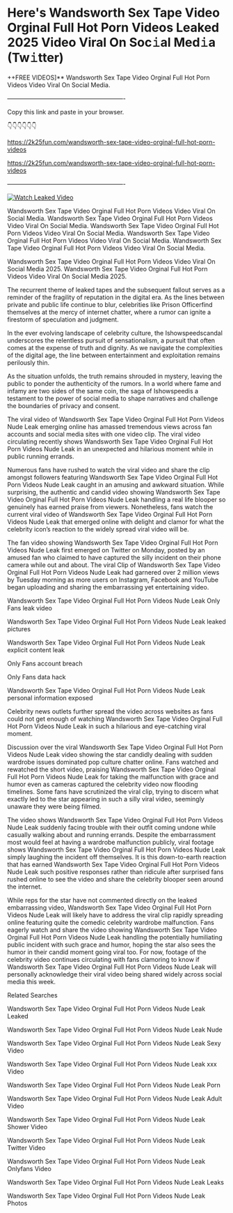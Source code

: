 # Here's Wandsworth Sex Tape Video Orginal Full Hot Porn Videos Leaked 2025 Video Viral On Soc𝚒al Med𝚒a (Tw𝚒tter)

++FREE VIDEOS]** Wandsworth Sex Tape Video Orginal Full Hot Porn Videos Video Viral On Social Media.

———————————————————-

Copy this link and paste in your browser.

👇👇👇👇👇👇

https://2k25fun.com/wandsworth-sex-tape-video-orginal-full-hot-porn-videos

https://2k25fun.com/wandsworth-sex-tape-video-orginal-full-hot-porn-videos

———————————————————-

[![Watch Leaked Video](https://miro.medium.com/v2/resize:fit:828/format:webp/1*cilzJN44JGOrTw9NJCrNHA.gif "Watch Leaked Video")](https://2k25fun.com/wandsworth-sex-tape-video-orginal-full-hot-porn-videos)

Wandsworth Sex Tape Video Orginal Full Hot Porn Videos Video Viral On Social Media. Wandsworth Sex Tape Video Orginal Full Hot Porn Videos Video Viral On Social Media. Wandsworth Sex Tape Video Orginal Full Hot Porn Videos Video Viral On Social Media. Wandsworth Sex Tape Video Orginal Full Hot Porn Videos Video Viral On Social Media. Wandsworth Sex Tape Video Orginal Full Hot Porn Videos Video Viral On Social Media.

Wandsworth Sex Tape Video Orginal Full Hot Porn Videos Video Viral On Social Media 2025. Wandsworth Sex Tape Video Orginal Full Hot Porn Videos Video Viral On Social Media 2025.

The recurrent theme of leaked tapes and the subsequent fallout serves as a reminder of the fragility of reputation in the digital era. As the lines between private and public life continue to blur, celebrities like Prison Officerfind themselves at the mercy of internet chatter, where a rumor can ignite a firestorm of speculation and judgment.

In the ever evolving landscape of celebrity culture, the Ishowspeedscandal underscores the relentless pursuit of sensationalism, a pursuit that often comes at the expense of truth and dignity. As we navigate the complexities of the digital age, the line between entertainment and exploitation remains perilously thin.

As the situation unfolds, the truth remains shrouded in mystery, leaving the public to ponder the authenticity of the rumors. In a world where fame and infamy are two sides of the same coin, the saga of Ishowspeedis a testament to the power of social media to shape narratives and challenge the boundaries of privacy and consent.

The viral video of Wandsworth Sex Tape Video Orginal Full Hot Porn Videos Nude Leak emerging online has amassed tremendous views across fan accounts and social media sites with one video clip. The viral video circulating recently shows Wandsworth Sex Tape Video Orginal Full Hot Porn Videos Nude Leak in an unexpected and hilarious moment while in public running errands.

Numerous fans have rushed to watch the viral video and share the clip amongst followers featuring Wandsworth Sex Tape Video Orginal Full Hot Porn Videos Nude Leak caught in an amusing and awkward situation. While surprising, the authentic and candid video showing Wandsworth Sex Tape Video Orginal Full Hot Porn Videos Nude Leak handling a real life blooper so genuinely has earned praise from viewers. Nonetheless, fans watch the current viral video of Wandsworth Sex Tape Video Orginal Full Hot Porn Videos Nude Leak that emerged online with delight and clamor for what the celebrity icon’s reaction to the widely spread viral video will be.

The fan video showing Wandsworth Sex Tape Video Orginal Full Hot Porn Videos Nude Leak first emerged on Twitter on Monday, posted by an amused fan who claimed to have captured the silly incident on their phone camera while out and about. The viral Clip of Wandsworth Sex Tape Video Orginal Full Hot Porn Videos Nude Leak had garnered over 2 million views by Tuesday morning as more users on Instagram, Facebook and YouTube began uploading and sharing the embarrassing yet entertaining video.

Wandsworth Sex Tape Video Orginal Full Hot Porn Videos Nude Leak Only Fans leak video

Wandsworth Sex Tape Video Orginal Full Hot Porn Videos Nude Leak leaked pictures

Wandsworth Sex Tape Video Orginal Full Hot Porn Videos Nude Leak explicit content leak

Only Fans account breach

Only Fans data hack

Wandsworth Sex Tape Video Orginal Full Hot Porn Videos Nude Leak personal information exposed

Celebrity news outlets further spread the video across websites as fans could not get enough of watching Wandsworth Sex Tape Video Orginal Full Hot Porn Videos Nude Leak in such a hilarious and eye-catching viral moment.

Discussion over the viral Wandsworth Sex Tape Video Orginal Full Hot Porn Videos Nude Leak video showing the star candidly dealing with sudden wardrobe issues dominated pop culture chatter online. Fans watched and rewatched the short video, praising Wandsworth Sex Tape Video Orginal Full Hot Porn Videos Nude Leak for taking the malfunction with grace and humor even as cameras captured the celebrity video now flooding timelines. Some fans have scrutinized the viral clip, trying to discern what exactly led to the star appearing in such a silly viral video, seemingly unaware they were being filmed.

The video shows Wandsworth Sex Tape Video Orginal Full Hot Porn Videos Nude Leak suddenly facing trouble with their outfit coming undone while casually walking about and running errands. Despite the embarrassment most would feel at having a wardrobe malfunction publicly, viral footage shows Wandsworth Sex Tape Video Orginal Full Hot Porn Videos Nude Leak simply laughing the incident off themselves. It is this down-to-earth reaction that has earned Wandsworth Sex Tape Video Orginal Full Hot Porn Videos Nude Leak such positive responses rather than ridicule after surprised fans rushed online to see the video and share the celebrity blooper seen around the internet.

While reps for the star have not commented directly on the leaked embarrassing video, Wandsworth Sex Tape Video Orginal Full Hot Porn Videos Nude Leak will likely have to address the viral clip rapidly spreading online featuring quite the comedic celebrity wardrobe malfunction. Fans eagerly watch and share the video showing Wandsworth Sex Tape Video Orginal Full Hot Porn Videos Nude Leak handling the potentially humiliating public incident with such grace and humor, hoping the star also sees the humor in their candid moment going viral too. For now, footage of the celebrity video continues circulating with fans clamoring to know if Wandsworth Sex Tape Video Orginal Full Hot Porn Videos Nude Leak will personally acknowledge their viral video being shared widely across social media this week.

Related Searches

Wandsworth Sex Tape Video Orginal Full Hot Porn Videos Nude Leak Leaked

Wandsworth Sex Tape Video Orginal Full Hot Porn Videos Nude Leak Nude

Wandsworth Sex Tape Video Orginal Full Hot Porn Videos Nude Leak Sexy Video

Wandsworth Sex Tape Video Orginal Full Hot Porn Videos Nude Leak xxx Video

Wandsworth Sex Tape Video Orginal Full Hot Porn Videos Nude Leak Porn

Wandsworth Sex Tape Video Orginal Full Hot Porn Videos Nude Leak Adult Video

Wandsworth Sex Tape Video Orginal Full Hot Porn Videos Nude Leak Shower Video

Wandsworth Sex Tape Video Orginal Full Hot Porn Videos Nude Leak Twitter Video

Wandsworth Sex Tape Video Orginal Full Hot Porn Videos Nude Leak Onlyfans Video

Wandsworth Sex Tape Video Orginal Full Hot Porn Videos Nude Leak Leaks

Wandsworth Sex Tape Video Orginal Full Hot Porn Videos Nude Leak Photos